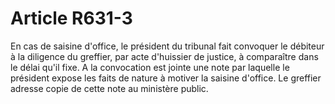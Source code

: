 # Article R631-3

En cas de saisine d'office, le président du tribunal fait convoquer le débiteur à la diligence du greffier, par acte d'huissier de justice, à comparaître dans le délai qu'il fixe.   A la convocation est jointe une note par laquelle le président expose les faits de nature à motiver la saisine d'office.   Le greffier adresse copie de cette note au ministère public.